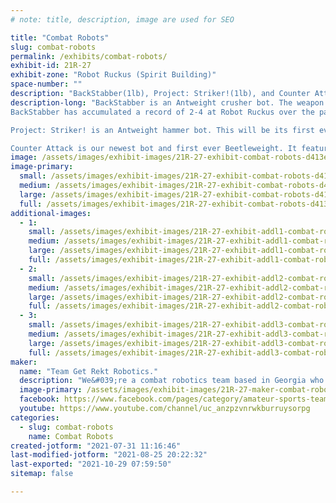 ```yaml
---
# note: title, description, image are used for SEO

title: "Combat Robots"
slug: combat-robots
permalink: /exhibits/combat-robots/
exhibit-id: 21R-27
exhibit-zone: "Robot Ruckus (Spirit Building)"
space-number: ""
description: "BackStabber(1lb), Project: Striker!(1lb), and Counter Attack(3lb)."
description-long: "BackStabber is an Antweight crusher bot. The weapon uses an electric linear actuator to power the crusher which slowly pushes a sharp nail into the opponent. The weapon is so powerful that once we bite down on an opponent it is impossible for them to get away until we let go.
BackStabber has accumulated a record of 2-4 at Robot Ruckus over the past two years but we believe this version has the potential to be a serious threat.

Project: Striker! is an Antweight hammer bot. This will be its first ever competition but we expected it to put on some good fights and entertain the crowd with what may just be the most powerful hammer weapon in the Antweight class.

Counter Attack is our newest bot and first ever Beetleweight. It features two long grabbing arms meant to control opponents around the box. More importantly however, we believe we’ve built a durable bot capable of taking on the competition’s heaviest hitters and surviving till the end."
image: /assets/images/exhibit-images/21R-27-exhibit-combat-robots-d413e93e-4943-43ac-945b-543d997c8d0e-large.jpeg
image-primary: 
  small: /assets/images/exhibit-images/21R-27-exhibit-combat-robots-d413e93e-4943-43ac-945b-543d997c8d0e-small.jpeg
  medium: /assets/images/exhibit-images/21R-27-exhibit-combat-robots-d413e93e-4943-43ac-945b-543d997c8d0e-medium.jpeg
  large: /assets/images/exhibit-images/21R-27-exhibit-combat-robots-d413e93e-4943-43ac-945b-543d997c8d0e-large.jpeg
  full: /assets/images/exhibit-images/21R-27-exhibit-combat-robots-d413e93e-4943-43ac-945b-543d997c8d0e-full.jpeg
additional-images: 
  - 1:
    small: /assets/images/exhibit-images/21R-27-exhibit-addl1-combat-robots-98ef38cb-2b5a-4ac0-99ca-67d34efb981f-small.jpeg
    medium: /assets/images/exhibit-images/21R-27-exhibit-addl1-combat-robots-98ef38cb-2b5a-4ac0-99ca-67d34efb981f-medium.jpeg
    large: /assets/images/exhibit-images/21R-27-exhibit-addl1-combat-robots-98ef38cb-2b5a-4ac0-99ca-67d34efb981f-large.jpeg
    full: /assets/images/exhibit-images/21R-27-exhibit-addl1-combat-robots-98ef38cb-2b5a-4ac0-99ca-67d34efb981f-full.jpeg
  - 2:
    small: /assets/images/exhibit-images/21R-27-exhibit-addl2-combat-robots-de69c741-0201-419a-9bac-859fdd449b47-small.jpeg
    medium: /assets/images/exhibit-images/21R-27-exhibit-addl2-combat-robots-de69c741-0201-419a-9bac-859fdd449b47-medium.jpeg
    large: /assets/images/exhibit-images/21R-27-exhibit-addl2-combat-robots-de69c741-0201-419a-9bac-859fdd449b47-large.jpeg
    full: /assets/images/exhibit-images/21R-27-exhibit-addl2-combat-robots-de69c741-0201-419a-9bac-859fdd449b47-full.jpeg
  - 3:
    small: /assets/images/exhibit-images/21R-27-exhibit-addl3-combat-robots-df685570-e1de-4229-962e-0a267740d33b-small.jpeg
    medium: /assets/images/exhibit-images/21R-27-exhibit-addl3-combat-robots-df685570-e1de-4229-962e-0a267740d33b-medium.jpeg
    large: /assets/images/exhibit-images/21R-27-exhibit-addl3-combat-robots-df685570-e1de-4229-962e-0a267740d33b-large.jpeg
    full: /assets/images/exhibit-images/21R-27-exhibit-addl3-combat-robots-df685570-e1de-4229-962e-0a267740d33b-full.jpeg
maker: 
  name: "Team Get Rekt Robotics."
  description: "We&#039;re a combat robotics team based in Georgia who have been building unique and dangerous bots in the insect class for the past 3 years."
  image-primary: /assets/images/exhibit-images/21R-27-maker-combat-robots-fa1d428d-c5c4-4bce-b0ac-8e6e8f027b44-medium.jpeg
  facebook: https://www.facebook.com/pages/category/amateur-sports-team/team-get-wrecked-robotics-105882177660734/posts/
  youtube: https://www.youtube.com/channel/uc_anzpzvnrwkburruysorpg
categories: 
  - slug: combat-robots
    name: Combat Robots
created-jotform: "2021-07-31 11:16:46"
last-modified-jotform: "2021-08-25 20:22:32"
last-exported: "2021-10-29 07:59:50"
sitemap: false

---
```

